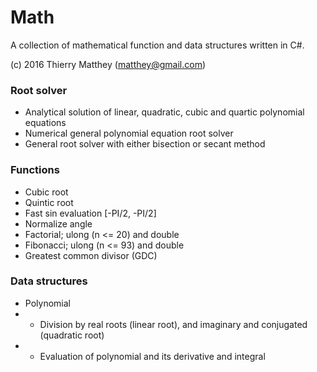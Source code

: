 # Math #

A collection of mathematical function and data structures written in C#.

(c) 2016 Thierry Matthey (matthey@gmail.com)

### Root solver ###
* Analytical solution of linear, quadratic, cubic and quartic polynomial equations
* Numerical general polynomial equation root solver
* General root solver with either bisection or secant method

### Functions ###
* Cubic root
* Quintic root
* Fast sin evaluation [-PI/2, -PI/2]
* Normalize angle
* Factorial; ulong (n <= 20) and double
* Fibonacci; ulong (n <= 93) and double
* Greatest common divisor (GDC)

### Data structures
* Polynomial
* * Division by real roots (linear root), and imaginary and conjugated (quadratic root) 
* * Evaluation of polynomial and its derivative and integral
